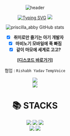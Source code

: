 <div align="center">

![header](https://capsule-render.vercel.app/api?type=waving&color=gradient&customColorList=1&height=200&text=Abby's%20GITHUB&fontSize=50&animation=twinkling&fontAlign=75&fontAlignY=)

[![Typing SVG](https://readme-typing-svg.demolab.com?font=Dongle&size=30&pause=1000&color=A068EA&width=435&lines=You+and+me%2C+what+are+we+if+we+not+together%3F)](https://git.io/typing-svg)
<img src=https://tempvoice.xyz/embeds/discord/copyright-bar.png/>

![priscilla_abby GitHub stats](https://github-readme-stats.vercel.app/api?username=oeyn-io&show_icons=true&theme=tokyonight)<br>

- [x] **취미로만 즐기는 아기 개발자**
- [x] **마비노기 모바일에 푹 빠짐**
- [x] **같이 마모에 세계로 고고?**

[ **[디스코드 바로가기]** ](https://discord.gg/mabinogi01)

협업 :
`Rishabh Yadav`
`TempVoice`

<img src="https://cdn.discordapp.com/attachments/1363582269343666476/1370136194947616929/3.gif?ex=681fb7c4&is=681e6644&hm=b342f7dfc6a8c917a585d9cadf8c7f4676854cb25dcb1443bedac2acce3c82fb&"/>


<div>
<img src=https://tempvoice.xyz/embeds/discord/copyright-bar.png/>
<div align=center><h1>📚 STACKS</h1></div>
<img src="https://img.shields.io/badge/HTML5-E34F26?style=flat-square&logo=html5&logoColor=white"/>
<img src="https://img.shields.io/badge/Typescript-3178C6?style=flat-square&logo=typescript&logoColor=white"/>
<img src="https://img.shields.io/badge/Java-007396?style=flat-square&logo=java&logoColor=white"/><br>
<img src="https://img.shields.io/badge/JavaScript-F7DF1E?style=flat-square&logo=javascript&logoColor=white"/>
<img src="https://img.shields.io/badge/VisualStudioCode-007ACC?style=flat-square&logo=visualstudiocode&logoColor=white"/>
